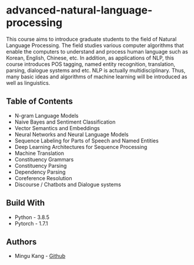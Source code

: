 # advanced-natural-language-processing
This course aims to introduce graduate students to the field of Natural Language Processing. The field studies various computer algorithms that enable the computers to understand and process human language such as Korean, English, Chinese, etc. In addition, as applications of NLP, this course introduces POS tagging, named entity recognition, translation, parsing, dialogue systems and etc. NLP is actually multidisciplinary. Thus, many basic ideas and algorithms of machine learning will be introduced as well as linguistics.




## Table of Contents

* N-gram Language Models
* Naive Bayes and Sentiment Classification
* Vector Semantics and Embeddings
* Neural Networks and Neural Language Models
* Sequence Labeling for Parts of Speech and Named Entities
* Deep Learning Architectures for Sequence Processing
* Machine Translation
* Constituency Grammars
* Constituency Parsing
* Dependency Parsing
* Coreference Resolution
* Discourse / Chatbots and Dialogue systems



## Build With

* Python - 3.8.5
* Pytorch - 1.7.1



## Authors

* Mingu Kang - [Github](https://github.com/minqukanq)






